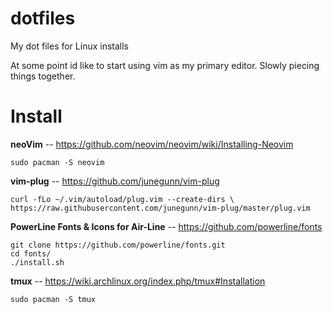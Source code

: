 # dotfiles
My dot files for Linux installs

At some point id like to start using vim as my primary editor. Slowly piecing things together.

# Install  
**neoVim** -- https://github.com/neovim/neovim/wiki/Installing-Neovim
```
sudo pacman -S neovim  
```

**vim-plug** -- https://github.com/junegunn/vim-plug
```
curl -fLo ~/.vim/autoload/plug.vim --create-dirs \ https://raw.githubusercontent.com/junegunn/vim-plug/master/plug.vim 
```

**PowerLine Fonts & Icons for Air-Line** -- https://github.com/powerline/fonts
```
git clone https://github.com/powerline/fonts.git
cd fonts/
./install.sh
```

**tmux** -- https://wiki.archlinux.org/index.php/tmux#Installation
```
sudo pacman -S tmux
```

